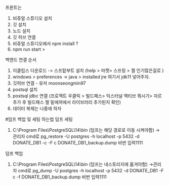 
프론트는
1. 비쥬얼 스튜디오 설치
2. 깃 설치 
3. 노드 설치
4. 깃 허브 연결 
5. 비쥬얼 스튜디오에서 npm install ? 
6. npm run start  >


백엔드 연결 순서
1. 이클립스 다운로드  -> 스프맅부트 설치 (help > 마켓> 스프링 > 젤 인기많은걸로 )
2. windows > preferences -> java > installed jre 여기서 jdk11 넣어주자.
3. 깃허브 연결   - 유저 moonseongmin97 
5. postsql 설치 
6. postsql jdbc 연결 (프로젝트 우클릭 > 빌드패스> 익스터널 액티브 뭐시기> 자르 추가 후 빌드패스 젤 밑에꺼에서 라이브러리 추가된지 확인)
7. 데이터 복제는 나중에 하자 

#덤프 백업 및 세팅 하는법
덤프 세팅
1. C:\Program Files\PostgreSQL\14\bin  (덤프는 해당 경로로 이동 시켜야함)
-> 관리자 cmd로 pg_restore -U postgres -h localhost -p 5432 -d DONATE_DB1 -c -F c DONATE_DB1_backup.dump
비번 입력1111

덤프 백업
1. C:\Program Files\PostgreSQL\14\bin    (덤프는 내스토리지에 옮겨야함)
->관리자 cmd로 pg_dump -U postgres -h localhost -p 5432 -d DONATE_DB1 -F c -f DONATE_DB1_backup.dump
비번 입력1111




